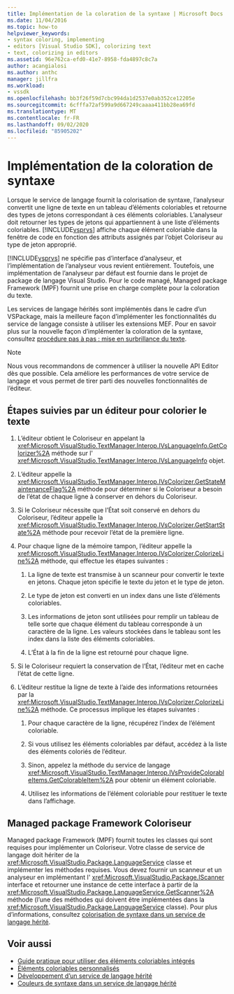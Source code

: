 ```yaml
---
title: Implémentation de la coloration de la syntaxe | Microsoft Docs
ms.date: 11/04/2016
ms.topic: how-to
helpviewer_keywords:
- syntax coloring, implementing
- editors [Visual Studio SDK], colorizing text
- text, colorizing in editors
ms.assetid: 96e762ca-efd0-41e7-8958-fda4897c8c7a
author: acangialosi
ms.author: anthc
manager: jillfra
ms.workload:
- vssdk
ms.openlocfilehash: bb3f26f59d7cbc994da1d2537e0ab352ce12205e
ms.sourcegitcommit: 6cfffa72af599a9d667249caaaa411bb28ea69fd
ms.translationtype: MT
ms.contentlocale: fr-FR
ms.lasthandoff: 09/02/2020
ms.locfileid: "85905202"
---
```

# <a name="implementing-syntax-coloring"></a>Implémentation de la coloration de syntaxe
Lorsque le service de langage fournit la colorisation de syntaxe, l’analyseur convertit une ligne de texte en un tableau d’éléments coloriables et retourne des types de jetons correspondant à ces éléments coloriables. L’analyseur doit retourner les types de jetons qui appartiennent à une liste d’éléments coloriables. [!INCLUDE[vsprvs](../../code-quality/includes/vsprvs_md.md)] affiche chaque élément coloriable dans la fenêtre de code en fonction des attributs assignés par l’objet Coloriseur au type de jeton approprié.

 [!INCLUDE[vsprvs](../../code-quality/includes/vsprvs_md.md)] ne spécifie pas d’interface d’analyseur, et l’implémentation de l’analyseur vous revient entièrement. Toutefois, une implémentation de l’analyseur par défaut est fournie dans le projet de package de langage Visual Studio. Pour le code managé, Managed package Framework (MPF) fournit une prise en charge complète pour la coloration du texte.

 Les services de langage hérités sont implémentés dans le cadre d’un VSPackage, mais la meilleure façon d’implémenter les fonctionnalités du service de langage consiste à utiliser les extensions MEF. Pour en savoir plus sur la nouvelle façon d’implémenter la coloration de la syntaxe, consultez [procédure pas à pas : mise en surbrillance du texte](../../extensibility/walkthrough-highlighting-text.md).

> [!NOTE]
> Nous vous recommandons de commencer à utiliser la nouvelle API Editor dès que possible. Cela améliore les performances de votre service de langage et vous permet de tirer parti des nouvelles fonctionnalités de l’éditeur.

## <a name="steps-followed-by-an-editor-to-colorize-text"></a>Étapes suivies par un éditeur pour colorier le texte

1. L’éditeur obtient le Coloriseur en appelant la <xref:Microsoft.VisualStudio.TextManager.Interop.IVsLanguageInfo.GetColorizer%2A> méthode sur l' <xref:Microsoft.VisualStudio.TextManager.Interop.IVsLanguageInfo> objet.

2. L’éditeur appelle la <xref:Microsoft.VisualStudio.TextManager.Interop.IVsColorizer.GetStateMaintenanceFlag%2A> méthode pour déterminer si le Coloriseur a besoin de l’état de chaque ligne à conserver en dehors du Coloriseur.

3. Si le Coloriseur nécessite que l’État soit conservé en dehors du Coloriseur, l’éditeur appelle la <xref:Microsoft.VisualStudio.TextManager.Interop.IVsColorizer.GetStartState%2A> méthode pour recevoir l’état de la première ligne.

4. Pour chaque ligne de la mémoire tampon, l’éditeur appelle la <xref:Microsoft.VisualStudio.TextManager.Interop.IVsColorizer.ColorizeLine%2A> méthode, qui effectue les étapes suivantes :

    1. La ligne de texte est transmise à un scanneur pour convertir le texte en jetons. Chaque jeton spécifie le texte du jeton et le type de jeton.

    2. Le type de jeton est converti en un index dans une liste d’éléments coloriables.

    3. Les informations de jeton sont utilisées pour remplir un tableau de telle sorte que chaque élément du tableau corresponde à un caractère de la ligne. Les valeurs stockées dans le tableau sont les index dans la liste des éléments coloriables.

    4. L’État à la fin de la ligne est retourné pour chaque ligne.

5. Si le Coloriseur requiert la conservation de l’État, l’éditeur met en cache l’état de cette ligne.

6. L’éditeur restitue la ligne de texte à l’aide des informations retournées par la <xref:Microsoft.VisualStudio.TextManager.Interop.IVsColorizer.ColorizeLine%2A> méthode. Ce processus implique les étapes suivantes :

    1. Pour chaque caractère de la ligne, récupérez l’index de l’élément coloriable.

    2. Si vous utilisez les éléments coloriables par défaut, accédez à la liste des éléments coloriés de l’éditeur.

    3. Sinon, appelez la méthode du service de langage <xref:Microsoft.VisualStudio.TextManager.Interop.IVsProvideColorableItems.GetColorableItem%2A> pour obtenir un élément coloriable.

    4. Utilisez les informations de l’élément coloriable pour restituer le texte dans l’affichage.

## <a name="managed-package-framework-colorizer"></a>Managed package Framework Coloriseur
 Managed package Framework (MPF) fournit toutes les classes qui sont requises pour implémenter un Coloriseur. Votre classe de service de langage doit hériter de la <xref:Microsoft.VisualStudio.Package.LanguageService> classe et implémenter les méthodes requises. Vous devez fournir un scanneur et un analyseur en implémentant l' <xref:Microsoft.VisualStudio.Package.IScanner> interface et retourner une instance de cette interface à partir de la <xref:Microsoft.VisualStudio.Package.LanguageService.GetScanner%2A> méthode (l’une des méthodes qui doivent être implémentées dans la <xref:Microsoft.VisualStudio.Package.LanguageService> classe). Pour plus d’informations, consultez [colorisation de syntaxe dans un service de langage hérité](../../extensibility/internals/syntax-colorizing-in-a-legacy-language-service.md).

## <a name="see-also"></a>Voir aussi
- [Guide pratique pour utiliser des éléments coloriables intégrés](../../extensibility/internals/how-to-use-built-in-colorable-items.md)
- [Éléments coloriables personnalisés](../../extensibility/internals/custom-colorable-items.md)
- [Développement d’un service de langage hérité](../../extensibility/internals/developing-a-legacy-language-service.md)
- [Couleurs de syntaxe dans un service de langage hérité](../../extensibility/internals/syntax-colorizing-in-a-legacy-language-service.md)
